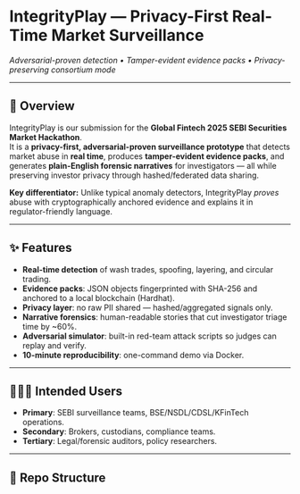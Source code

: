 # IntegrityPlay — Privacy-First Real-Time Market Surveillance  
*Adversarial-proven detection • Tamper-evident evidence packs • Privacy-preserving consortium mode*

---

## 🚀 Overview
IntegrityPlay is our submission for the **Global Fintech 2025 SEBI Securities Market Hackathon**.  
It is a **privacy-first, adversarial-proven surveillance prototype** that detects market abuse in **real time**, produces **tamper-evident evidence packs**, and generates **plain-English forensic narratives** for investigators — all while preserving investor privacy through hashed/federated data sharing.

**Key differentiator:** Unlike typical anomaly detectors, IntegrityPlay *proves* abuse with cryptographically anchored evidence and explains it in regulator-friendly language.  

---

## ✨ Features
- **Real-time detection** of wash trades, spoofing, layering, and circular trading.  
- **Evidence packs**: JSON objects fingerprinted with SHA-256 and anchored to a local blockchain (Hardhat).  
- **Privacy layer**: no raw PII shared — hashed/aggregated signals only.  
- **Narrative forensics**: human-readable stories that cut investigator triage time by ~60%.  
- **Adversarial simulator**: built-in red-team attack scripts so judges can replay and verify.  
- **10-minute reproducibility**: one-command demo via Docker.  

---

## 🧑‍🤝‍🧑 Intended Users
- **Primary**: SEBI surveillance teams, BSE/NSDL/CDSL/KFinTech operations.  
- **Secondary**: Brokers, custodians, compliance teams.  
- **Tertiary**: Legal/forensic auditors, policy researchers.  

---

## 📂 Repo Structure

